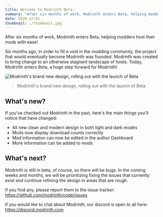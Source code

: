 ```yaml
---
title: Welcome to Modrinth Beta
summary: "After six months of work, Modrinth enters Beta, helping modders host their mods with ease!"
date: 2020-12-01
thumbnail: ./thumbnail.jpg
---
```


After six months of work, Modrinth enters Beta, helping modders host their mods with ease!

Six months ago, in order to fill a void in the modding community, the project that would eventually become Modrinth was founded. Modrinth was created to bring change to an otherwise stagnant landscape of hosts. Today, Modrinth enters Beta, a huge step forward for Modrinth!

![Modrinth's brand new design, rolling out with the launch of Beta](./new-design.png)

> Modrinth's brand new design, rolling out with the launch of Beta

## What's new?

If you've checked out Modrinth in the past, here's the main things you'll notice that have changed:

- All new clean and modern design in both light and dark modes
- Mods now display download counts correctly
- Mod information can now be edited in the author Dashboard
- More information can be added to mods

## What's next?

Modrinth is still in beta, of course, so there will be bugs. In the coming weeks and months, we will be prioritizing fixing the issues that currently exist and continue refining the design in areas that are rough.

If you find any, please report them to the issue tracker: https://github.com/modrinth/code/issues

If you would like to chat about Modrinth, our discord is open to all here: https://discord.modrinth.com
